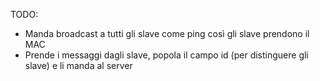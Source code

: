 TODO:
- Manda broadcast a tutti gli slave come ping così gli slave prendono il MAC
- Prende i messaggi dagli slave, popola il campo id (per distinguere gli slave) e li manda al server